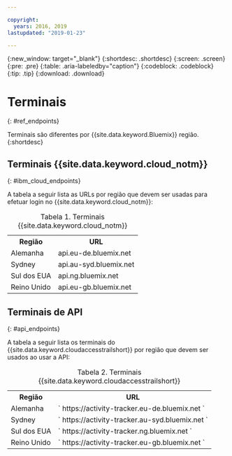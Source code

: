 ```yaml
---

copyright:
  years: 2016, 2019
lastupdated: "2019-01-23"

---
```


{:new_window: target="_blank"}
{:shortdesc: .shortdesc}
{:screen: .screen}
{:pre: .pre}
{:table: .aria-labeledby="caption"}
{:codeblock: .codeblock}
{:tip: .tip}
{:download: .download}



# Terminais
{: #ref_endpoints}

Terminais são diferentes por  {{site.data.keyword.Bluemix}}  região.
{:shortdesc}

## Terminais {{site.data.keyword.cloud_notm}}
{: #ibm_cloud_endpoints}

A tabela a seguir lista as URLs por região que devem ser usadas para efetuar login no {{site.data.keyword.cloud_notm}}:
	
<table>
	<caption>Tabela 1. Terminais {{site.data.keyword.cloud_notm}}</caption>
	<tr>
	  <th>Região</th>
	  <th>URL</th>
	</tr>
	<tr>
	  <td>Alemanha</td>
	  <td>api.eu-de.bluemix.net</td>
	</tr>
	<tr>
	  <td>Sydney</td>
	  <td>api.au-syd.bluemix.net</td>
	</tr>
	<tr>
	  <td>Sul dos EUA</td>
	  <td>api.ng.bluemix.net</td>
	</tr>
	<tr>
	  <td>Reino Unido</td>
	  <td>api.eu-gb.bluemix.net</td>
	</tr>
</table>


## Terminais de API
{: #api_endpoints}

A tabela a seguir lista os terminais do {{site.data.keyword.cloudaccesstrailshort}} por região que devem ser usados ao usar a API:
	
<table>
	<caption>Tabela 2. Terminais {{site.data.keyword.cloudaccesstrailshort}}</caption>
	<tr>
	  <th>Região</th>
	  <th>URL</th>
	</tr>
	<tr>
	  <td>Alemanha</td>
	  <td>` https://activity-tracker.eu-de.bluemix.net `</td>
	</tr>
	<tr>
	  <td>Sydney</td>
	  <td>` https://activity-tracker.au-syd.bluemix.net `</td>
	</tr>
	<tr>
	  <td>Sul dos EUA</td>
	  <td>` https://activity-tracker.ng.bluemix.net `</td>
	</tr>
	<tr>
	  <td>Reino Unido</td>
	  <td>` https://activity-tracker.eu-gb.bluemix.net `</td>
	</tr>
</table>


